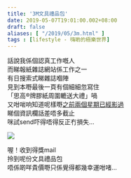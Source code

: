 ```yaml
---
title: '3M文具禮品包'
date: 2019-05-07T19:01:00.002+08:00
draft: false
aliases: [ "/2019/05/3m.html" ]
tags : [lifestyle - 嗨啲的極樂世界]
---
```


話說我係個認真工作嘅人  
而睇報紙雜誌網站係工作之一  
有日搜索式睇雜誌嗰陣  
見到本嘢最後一頁有個細細忽寫住  
「思高®牌膠紙周圍轆送大禮」喎  
又咁啱响知道呢樣嘢[之前兩個星期已經影過](https://m.facebook.com/hidie.net/photos/a.596671633738516/2640132086059117/?type=3&source=54&ref=bookmarks)  
睇個資訊欄話差唔多截止  
咪試send吓得唔得反正冇損失…  

![](/images/mmmgiftpack.jpg)

喔！收到得獎mail  
拎到呢份文具禮品包  
唔係啲咩貴價嘢只係覺得都幾幸運咁啫…